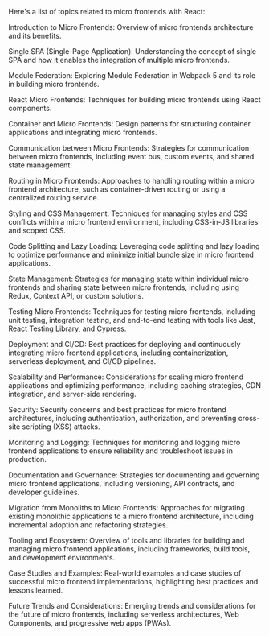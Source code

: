 Here's a list of topics related to micro frontends with React:

Introduction to Micro Frontends: Overview of micro frontends architecture and its benefits.

Single SPA (Single-Page Application): Understanding the concept of single SPA and how it enables the integration of multiple micro frontends.

Module Federation: Exploring Module Federation in Webpack 5 and its role in building micro frontends.

React Micro Frontends: Techniques for building micro frontends using React components.

Container and Micro Frontends: Design patterns for structuring container applications and integrating micro frontends.

Communication between Micro Frontends: Strategies for communication between micro frontends, including event bus, custom events, and shared state management.

Routing in Micro Frontends: Approaches to handling routing within a micro frontend architecture, such as container-driven routing or using a centralized routing service.

Styling and CSS Management: Techniques for managing styles and CSS conflicts within a micro frontend environment, including CSS-in-JS libraries and scoped CSS.

Code Splitting and Lazy Loading: Leveraging code splitting and lazy loading to optimize performance and minimize initial bundle size in micro frontend applications.

State Management: Strategies for managing state within individual micro frontends and sharing state between micro frontends, including using Redux, Context API, or custom solutions.

Testing Micro Frontends: Techniques for testing micro frontends, including unit testing, integration testing, and end-to-end testing with tools like Jest, React Testing Library, and Cypress.

Deployment and CI/CD: Best practices for deploying and continuously integrating micro frontend applications, including containerization, serverless deployment, and CI/CD pipelines.

Scalability and Performance: Considerations for scaling micro frontend applications and optimizing performance, including caching strategies, CDN integration, and server-side rendering.

Security: Security concerns and best practices for micro frontend architectures, including authentication, authorization, and preventing cross-site scripting (XSS) attacks.

Monitoring and Logging: Techniques for monitoring and logging micro frontend applications to ensure reliability and troubleshoot issues in production.

Documentation and Governance: Strategies for documenting and governing micro frontend applications, including versioning, API contracts, and developer guidelines.

Migration from Monoliths to Micro Frontends: Approaches for migrating existing monolithic applications to a micro frontend architecture, including incremental adoption and refactoring strategies.

Tooling and Ecosystem: Overview of tools and libraries for building and managing micro frontend applications, including frameworks, build tools, and development environments.

Case Studies and Examples: Real-world examples and case studies of successful micro frontend implementations, highlighting best practices and lessons learned.

Future Trends and Considerations: Emerging trends and considerations for the future of micro frontends, including serverless architectures, Web Components, and progressive web apps (PWAs).